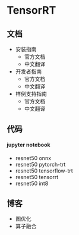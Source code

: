 # TensorRT

## 文档
- 安装指南
  - 官方文档
  - 中文翻译
- 开发者指南
  - 官方文档
  - 中文翻译
-  样例支持指南
   -  官方文档
   -  中文翻译

## 代码
####  jupyter notebook
- resnet50 onnx
- resnet50 pytorch-trt
- resnet50 tensorflow-trt
- resnet50 tensorrt
- resnet50 int8

## 博客
- 图优化
- 算子融合

